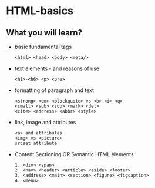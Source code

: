 # HTML-basics

## What you will learn?

-   basic fundamental tags

        <html> <head> <body> <meta/>

-   text elements - and reasons of use

        <h1>-<h6> <p> <pre>

-   formatting of paragraph and text

        <strong> <em> <blockquote> vs <b> <i> <q>
        <small> <sub> <sup> <mark> <del>
        <cite> <address> <abbr> <style>

-   link, image and attributes

        <a> and attributes
        <img> vs <picture>
        srcset attribute

-   Content Sectioning OR Symantic HTML elements

        1. <div> <span>
        2. <nav> <header> <article> <aside> <footer>
        3. <address> <main> <section> <figure> <figcaption>
        4. <menu>
